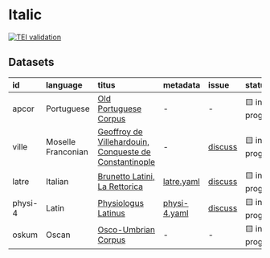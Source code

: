 # Italic
[![TEI validation](https://github.com/TITUS-2-0/italic/actions/workflows/validate.yaml/badge.svg?branch=main)](https://github.com/TITUS-2-0/italic/actions/workflows/validate.yaml)
## Datasets
| id      | language           | titus                                                                                                                          | metadata                                                                             | issue                                                    | status         |
|:--------|:-------------------|:-------------------------------------------------------------------------------------------------------------------------------|:-------------------------------------------------------------------------------------|:---------------------------------------------------------|:---------------|
| apcor   | Portuguese         | [Old Portuguese Corpus](http://titus.uni-frankfurt.de/texte/etcs/ital/aport/apcorp/apcor.htm)                                  | -                                                                                    | -                                                        | 🟨 in progress |
| ville   | Moselle Franconian | [Geoffroy de Villehardouin, Conqueste de Constantinople](http://titus.uni-frankfurt.de/texte/etcs/ital/afr/villehar/ville.htm) | -                                                                                    | [discuss](https://github.com/TITUS-2-0/italic/issues/15) | 🟨 in progress |
| latre   | Italian            | [Brunetto Latini, La Rettorica](http://titus.uni-frankfurt.de/texte/etcs/ital/aital/latrett/latre.htm)                         | [latre.yaml](https://github.com/TITUS-2-0/metadata/blob/main/curated/latre.yaml)     | [discuss](https://github.com/TITUS-2-0/italic/issues/3)  | 🟨 in progress |
| physi-4 | Latin              | [Physiologus Latinus](http://titus.uni-frankfurt.de/texte/etcs/ital/lat/physioll/physi.htm)                                    | [physi-4.yaml](https://github.com/TITUS-2-0/metadata/blob/main/curated/physi-4.yaml) | [discuss](https://github.com/TITUS-2-0/italic/issues/16) | 🟨 in progress |
| oskum   | Oscan              | [Osco-Umbrian Corpus](http://titus.uni-frankfurt.de/texte/etcs/ital/oskumb/oskum.htm)                                          | -                                                                                    | -                                                        | 🟨 in progress |